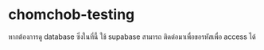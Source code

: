 # chomchob-testing

หากต้องการดู database ซึ่งในที่นี้ ใช้ supabase สามารถ ติดต่อมาเพื่อขอรหัสเพื่อ access ได้
